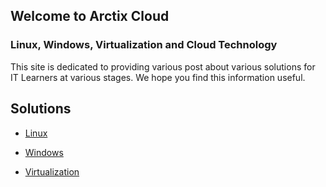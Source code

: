 ## Welcome to Arctix Cloud
### Linux, Windows, Virtualization and Cloud Technology

This site is dedicated to providing various post about various solutions for IT Learners at various stages.  We hope you find this information useful.

## Solutions

- [Linux](/docs/linux) 

- [Windows](/docs/windows)

- [Virtualization](/docs/virt)
